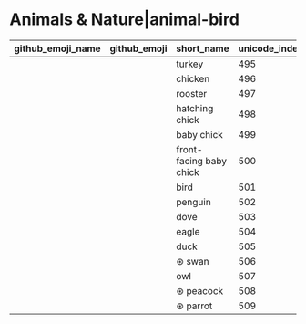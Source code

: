 # Animals & Nature|animal-bird

|github_emoji_name|github_emoji|short_name|unicode_index|
|---|---|---|---|
|||turkey|495|
|||chicken|496|
|||rooster|497|
|||hatching chick|498|
|||baby chick|499|
|||front-facing baby chick|500|
|||bird|501|
|||penguin|502|
|||dove|503|
|||eagle|504|
|||duck|505|
|||⊛ swan|506|
|||owl|507|
|||⊛ peacock|508|
|||⊛ parrot|509|
